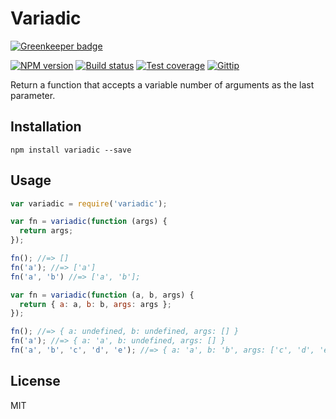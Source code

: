 # Variadic

[![Greenkeeper badge](https://badges.greenkeeper.io/blakeembrey/variadic.svg)](https://greenkeeper.io/)

[![NPM version][npm-image]][npm-url]
[![Build status][travis-image]][travis-url]
[![Test coverage][coveralls-image]][coveralls-url]
[![Gittip][gittip-image]][gittip-url]

Return a function that accepts a variable number of arguments as the last parameter.

## Installation

```
npm install variadic --save
```

## Usage

```javascript
var variadic = require('variadic');

var fn = variadic(function (args) {
  return args;
});

fn(); //=> []
fn('a'); //=> ['a']
fn('a', 'b') //=> ['a', 'b'];

var fn = variadic(function (a, b, args) {
  return { a: a, b: b, args: args };
});

fn(); //=> { a: undefined, b: undefined, args: [] }
fn('a'); //=> { a: 'a', b: undefined, args: [] }
fn('a', 'b', 'c', 'd', 'e'); //=> { a: 'a', b: 'b', args: ['c', 'd', 'e'] }
```

## License

MIT

[npm-image]: https://img.shields.io/npm/v/variadic.svg?style=flat
[npm-url]: https://npmjs.org/package/variadic
[travis-image]: https://img.shields.io/travis/blakeembrey/variadic.svg?style=flat
[travis-url]: https://travis-ci.org/blakeembrey/variadic
[coveralls-image]: https://img.shields.io/coveralls/blakeembrey/variadic.svg?style=flat
[coveralls-url]: https://coveralls.io/r/blakeembrey/variadic?branch=master
[gittip-image]: https://img.shields.io/gittip/blakeembrey.svg?style=flat
[gittip-url]: https://www.gittip.com/blakeembrey
